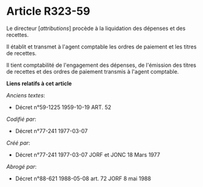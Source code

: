 # Article R323-59

Le directeur [*attributions*] procède à la liquidation des dépenses et des recettes.

Il établit et transmet à l'agent comptable les ordres de paiement et les titres de recettes.

Il tient comptabilité de l'engagement des dépenses, de l'émission des titres de recettes et des ordres de paiement transmis à
l'agent comptable.

**Liens relatifs à cet article**

_Anciens textes_:

  - Décret n°59-1225 1959-10-19 ART. 52

_Codifié par_:

  - Décret n°77-241 1977-03-07

_Créé par_:

  - Décret n°77-241 1977-03-07 JORF et JONC 18 Mars 1977

_Abrogé par_:

  - Décret n°88-621 1988-05-08 art. 72 JORF 8 mai 1988
